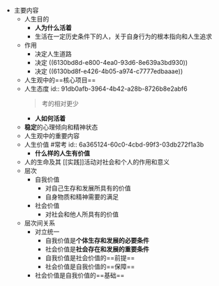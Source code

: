 - 主要内容
	- 人生目的
		- **人为什么活着**
		- 生活在一定历史条件下的人，关于自身行为的根本指向和人生追求
	- 作用
		- 决定人生道路
		- 决定 ((6130bd8d-e800-4ea0-93d6-8e639a3bd930))
		- 决定 ((6130bd8f-e426-4b05-a974-c7777edbaaae))
	- 人生观中的==核心项目==
	- 人生态度
	  id:: 91db0afb-3964-4b42-a28b-8726b8e2abf6
	  > 考的相对更少
		- **人如何活着**
	- **稳定**的心理倾向和精神状态
	- 人生观中的重要内容
	- 人生价值 #常考
	  id:: 6a365124-60c0-4cbd-99f3-03db272f1a3b
		- **什么样的人生有价值**
	- 人的生命及其 [[实践]]活动对社会和个人的作用和意义
	- 层次
		- 自我价值
			- 对自己生存和发展所具有的价值
			- 自身物质和精神需要的满足
		- 社会价值
			- 对社会和他人所具有的价值
	- 层次间关系
		- 对立统一
			- 自我价值是**个体生存和发展的必要条件**
			- 社会价值是**社会存在和发展的重要条件**
			- 自我价值是社会价值的==前提==
			- 社会价值是自我价值的==保障==
		- 社会价值是自我价值的==基础==